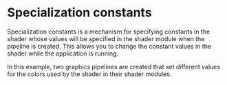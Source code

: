 
# Specialization constants

Specialization constants is a mechanism for specifying constants in the shader whose values will be specified in the shader module when the pipeline is created. This allows you to change the constant values in the shader while the application is running.

In this example, two graphics pipelines are created that set different values for the colors used by the shader in their shader modules.